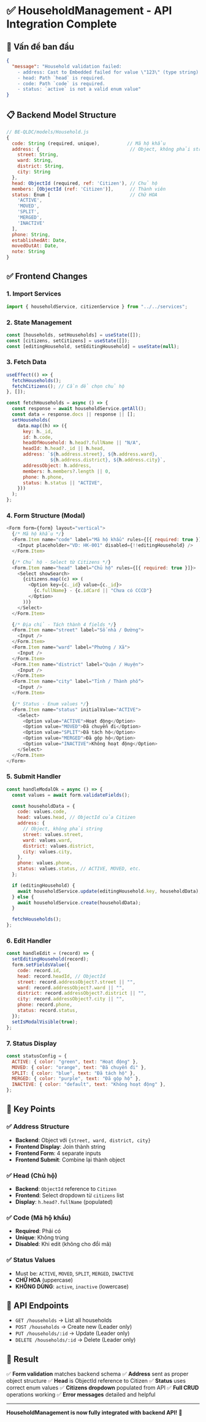 # ✅ HouseholdManagement - API Integration Complete

## 🔧 Vấn đề ban đầu

```json
{
  "message": "Household validation failed:
    - address: Cast to Embedded failed for value \"123\" (type string)
    - head: Path `head` is required.
    - code: Path `code` is required.
    - status: `active` is not a valid enum value"
}
```

## 📋 Backend Model Structure

```javascript
// BE-QLDC/models/Household.js
{
  code: String (required, unique),          // Mã hộ khẩu
  address: {                                 // Object, không phải string
    street: String,
    ward: String,
    district: String,
    city: String
  },
  head: ObjectId (required, ref: 'Citizen'), // Chủ hộ
  members: [ObjectId (ref: 'Citizen')],      // Thành viên
  status: Enum [                             // Chữ HOA
    'ACTIVE',
    'MOVED',
    'SPLIT',
    'MERGED',
    'INACTIVE'
  ],
  phone: String,
  establishedAt: Date,
  movedOutAt: Date,
  note: String
}
```

## ✅ Frontend Changes

### 1. Import Services

```javascript
import { householdService, citizenService } from "../../services";
```

### 2. State Management

```javascript
const [households, setHouseholds] = useState([]);
const [citizens, setCitizens] = useState([]);
const [editingHousehold, setEditingHousehold] = useState(null);
```

### 3. Fetch Data

```javascript
useEffect(() => {
  fetchHouseholds();
  fetchCitizens(); // Cần để chọn chủ hộ
}, []);

const fetchHouseholds = async () => {
  const response = await householdService.getAll();
  const data = response.docs || response || [];
  setHouseholds(
    data.map((h) => ({
      key: h._id,
      id: h.code,
      headOfHousehold: h.head?.fullName || "N/A",
      headId: h.head?._id || h.head,
      address: `${h.address.street}, ${h.address.ward}, 
                ${h.address.district}, ${h.address.city}`,
      addressObject: h.address,
      members: h.members?.length || 0,
      phone: h.phone,
      status: h.status || "ACTIVE",
    }))
  );
};
```

### 4. Form Structure (Modal)

```javascript
<Form form={form} layout="vertical">
  {/* Mã hộ khẩu */}
  <Form.Item name="code" label="Mã hộ khẩu" rules={[{ required: true }]}>
    <Input placeholder="VD: HK-001" disabled={!!editingHousehold} />
  </Form.Item>

  {/* Chủ hộ - Select từ Citizens */}
  <Form.Item name="head" label="Chủ hộ" rules={[{ required: true }]}>
    <Select showSearch>
      {citizens.map((c) => (
        <Option key={c._id} value={c._id}>
          {c.fullName} - {c.idCard || "Chưa có CCCD"}
        </Option>
      ))}
    </Select>
  </Form.Item>

  {/* Địa chỉ - Tách thành 4 fields */}
  <Form.Item name="street" label="Số nhà / Đường">
    <Input />
  </Form.Item>
  <Form.Item name="ward" label="Phường / Xã">
    <Input />
  </Form.Item>
  <Form.Item name="district" label="Quận / Huyện">
    <Input />
  </Form.Item>
  <Form.Item name="city" label="Tỉnh / Thành phố">
    <Input />
  </Form.Item>

  {/* Status - Enum values */}
  <Form.Item name="status" initialValue="ACTIVE">
    <Select>
      <Option value="ACTIVE">Hoạt động</Option>
      <Option value="MOVED">Đã chuyển đi</Option>
      <Option value="SPLIT">Đã tách hộ</Option>
      <Option value="MERGED">Đã gộp hộ</Option>
      <Option value="INACTIVE">Không hoạt động</Option>
    </Select>
  </Form.Item>
</Form>
```

### 5. Submit Handler

```javascript
const handleModalOk = async () => {
  const values = await form.validateFields();

  const householdData = {
    code: values.code,
    head: values.head, // ObjectId của Citizen
    address: {
      // Object, không phải string
      street: values.street,
      ward: values.ward,
      district: values.district,
      city: values.city,
    },
    phone: values.phone,
    status: values.status, // ACTIVE, MOVED, etc.
  };

  if (editingHousehold) {
    await householdService.update(editingHousehold.key, householdData);
  } else {
    await householdService.create(householdData);
  }

  fetchHouseholds();
};
```

### 6. Edit Handler

```javascript
const handleEdit = (record) => {
  setEditingHousehold(record);
  form.setFieldsValue({
    code: record.id,
    head: record.headId, // ObjectId
    street: record.addressObject?.street || "",
    ward: record.addressObject?.ward || "",
    district: record.addressObject?.district || "",
    city: record.addressObject?.city || "",
    phone: record.phone,
    status: record.status,
  });
  setIsModalVisible(true);
};
```

### 7. Status Display

```javascript
const statusConfig = {
  ACTIVE: { color: "green", text: "Hoạt động" },
  MOVED: { color: "orange", text: "Đã chuyển đi" },
  SPLIT: { color: "blue", text: "Đã tách hộ" },
  MERGED: { color: "purple", text: "Đã gộp hộ" },
  INACTIVE: { color: "default", text: "Không hoạt động" },
};
```

## 🔑 Key Points

### ✅ **Address Structure**

- **Backend**: Object với `{street, ward, district, city}`
- **Frontend Display**: Join thành string
- **Frontend Form**: 4 separate inputs
- **Frontend Submit**: Combine lại thành object

### ✅ **Head (Chủ hộ)**

- **Backend**: `ObjectId` reference to `Citizen`
- **Frontend**: Select dropdown từ `citizens` list
- **Display**: `h.head?.fullName` (populated)

### ✅ **Code (Mã hộ khẩu)**

- **Required**: Phải có
- **Unique**: Không trùng
- **Disabled**: Khi edit (không cho đổi mã)

### ✅ **Status Values**

- Must be: `ACTIVE`, `MOVED`, `SPLIT`, `MERGED`, `INACTIVE`
- **CHỮ HOA** (uppercase)
- **KHÔNG DÙNG**: `active`, `inactive` (lowercase)

## 🎯 API Endpoints

- `GET /households` → List all households
- `POST /households` → Create new (Leader only)
- `PUT /households/:id` → Update (Leader only)
- `DELETE /households/:id` → Delete (Leader only)

## 🚀 Result

✅ **Form validation** matches backend schema
✅ **Address** sent as proper object structure
✅ **Head** is ObjectId reference to Citizen
✅ **Status** uses correct enum values
✅ **Citizens dropdown** populated from API
✅ **Full CRUD** operations working
✅ **Error messages** detailed and helpful

---

**HouseholdManagement is now fully integrated with backend API!** 🎊

